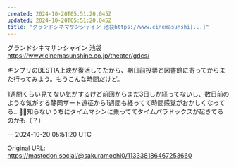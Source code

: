 ```yaml
---
created: 2024-10-20T05:51:20.045Z
updated: 2024-10-20T05:51:20.045Z
title: "グランドシネマサンシャイン 池袋https://www.cinemasunshi[...]"
---
```


<p>グランドシネマサンシャイン 池袋<br /><a href="https://www.cinemasunshine.co.jp/theater/gdcs/" target="_blank" rel="nofollow noopener" translate="no"><span class="invisible">https://www.</span><span class="ellipsis">cinemasunshine.co.jp/theater/g</span><span class="invisible">dcs/</span></a></p><p>キンプリのBESTIA上映が復活してたから、期日前投票と図書館に寄ってからまた行ってみよう。もうこんな時間だけど。</p><p>1週間くらい見てない気がするけど前回からまだ3日しか経ってないし、数日前のような気がする静岡ザート遠征から1週間も経ってて時間感覚がおかしくなってる…😵‍💫知らないうちにタイムマシンに乗っててタイムパラドックスが起きてるのかも（？）</p>

&mdash; 2024-10-20 05:51:20 UTC

Original URL: https://mastodon.social/@sakuramochi0/113338186467253660
